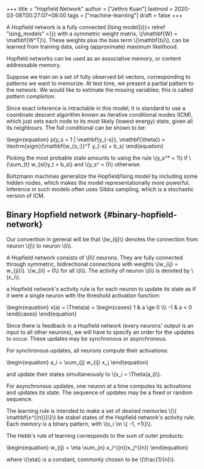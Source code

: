 +++
title = "Hopfield Network"
author = ["Jethro Kuan"]
lastmod = 2020-03-08T00:27:07+08:00
tags = ["machine-learning"]
draft = false
+++

A Hopfield network is a fully connected [Ising model]({{< relref "ising_models" >}}) with a symmetric
weight matrix, \\(\mathbf{W} = \mathbf{W^T}\\). These weights plus the
bias term \\(\mathbf{b}\\), can be learned from training data, using
(approximate) maximum likelihood.

Hopfield networks can be used as an associative memory, or content
addressable memory.

Suppose we train on a set of fully observed bit vectors, corresponding
to patterns we want to memorize. At test time, we present a partial
pattern to the network. We would like to estimate the missing
variables; this is called _pattern completion_.

Since exact inference is intractable in this model, it is standard to
use a coordinate descent algorithm known as iterative conditional
modes (ICM), which just sets each node to its most likely (lowest
energy) state, given all its neighbours. The full conditional can be
shown to be:

\begin{equation}
  p(y\_s = 1 | \mathbf{y\_{-s}}, \mathbf{\theta}) =
  \textrm{sigm}(\mathbf{w\_{s,:}}^T y\_{-s} + b\_s)
\end{equation}

Picking the most probable state amounts to using the rule \\(y\_s^\* = 1\\)
if \\(\sum\_{t} w\_{st}y\_t > b\_s\\) and \\(y\_s^ = 0\\) otherwise.

Boltzmann machines generalize the Hopfield/Ising model by including
some hidden nodes, which makes the model representationally more
powerful. Inference in such models often uses Gibbs sampling, which is
a stochastic version of ICM.


## Binary Hopfield network {#binary-hopfield-network}

Our convention in general will be that \\(w\_{ij}\\) denotes the connection
from neuron \\(j\\) to neuron \\(i\\).

A Hopfield network consists of \\(I\\) neurons. They are fully connected
through symmetric, bidirectional connections with weights \\(w\_{ij} =
w\_{ji}\\). \\(w\_{ii} = 0\\) for all \\(i\\). The activity of neuron \\(i\\) is
denoted by \\(x\_i\\).

a Hopfield network's activity rule is for each neuron to update its
state as if it were a single neuron with the threshold activation
function:

\begin{equation}
  x(a) = \Theta(a) = \begin{cases}
    1 & a \ge 0 \\\\\\
    -1 & a < 0
  \end{cases}
\end{equation}

Since there is feedback in a Hopfield network (every neurons' output
is an input to all other neurons), we will have to specify an order
for the updates to occur. These updates may be synchronous or
asynchronous.

For synchronous updates, all neurons compute their activations:

\begin{equation}
  a\_i = \sum\_{j} w\_{ij} x\_j
\end{equation}

and update their states simultaneously to \\(x\_i = \Theta(a\_i)\\).

For asynchronous updates, one neuron at a time computes its
activations and updates its state. The sequence of updates may be a
fixed or random sequence.

The learning rule is intended to make a set of desired memories \\(\\{
\mathbf{x^{(n)}}\\}\\) be stabel states of the Hopfield network's
activity rule. Each memory is a binary pattern, with \\(x\_i \in \\{ -1,
+1\\}\\).

The Hebb's rule of learning corresponds to the sum of outer products:

\begin{equation}
  w\_{ij} = \eta \sum\_{n} x\_i^{(n)}x\_j^{(n)}
\end{equation}

where \\(\eta\\) is a constant, commonly chosen to be \\(\frac{1}{n}\\).
